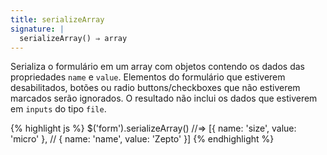 ```yaml
---
title: serializeArray
signature: |
  serializeArray() ⇒ array
---
```


Serializa o formulário em um array com objetos contendo os dados das propriedades `name` e `value`.
Elementos do formulário que estiverem desabilitados, botões ou radio buttons/checkboxes
que não estiverem marcados serão ignorados.
O resultado não inclui os dados que estiverem em `inputs` do tipo `file`.

{% highlight js %}
$('form').serializeArray()
//=> [{ name: 'size', value: 'micro' },
//    { name: 'name', value: 'Zepto' }]
{% endhighlight %}
